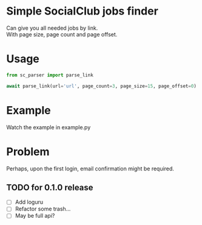 # Simple SocialClub jobs finder
Can give you all needed jobs by link.  
With page size, page count and page offset.

# Usage

```python
from sc_parser import parse_link

await parse_link(url='url', page_count=3, page_size=15, page_offset=0)
```

# Example 
Watch the example in example.py

# Problem
Perhaps, upon the first login, email confirmation might be required.

## TODO for 0.1.0 release
- [ ] Add loguru
- [ ] Refactor some trash...
- [ ] May be full api?
